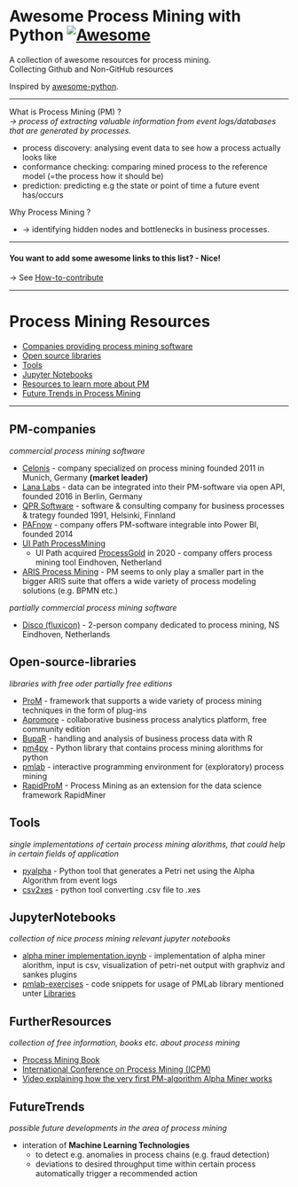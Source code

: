 # Awesome Process Mining with Python [![Awesome](https://cdn.rawgit.com/sindresorhus/awesome/d7305f38d29fed78fa85652e3a63e154dd8e8829/media/badge.svg)](https://github.com/sindresorhus/awesome)
A collection of awesome resources for process mining. <br>
Collecting Github and Non-GitHub resources

Inspired by [awesome-python](https://github.com/vinta/awesome-python).

--- 
What is Process Mining (PM) ? <br>
*→ process of extracting valuable information from event logs/databases that are generated by processes.*
 * process discovery: analysing event data to see how a process actually looks like
 * conformance checking: comparing mined process to the reference model (=the process how it should be)
 * prediction: predicting e.g the state or point of time a future event has/occurs  

Why Process Mining ? <br>
* → identifying hidden nodes and bottlenecks in business processes.
---

#### You want to add some awesome links to this list?  - Nice!<br> 
→ See [How-to-contribute](https://github.com/TheWoops/awesome-processmining/blob/master/CONTRIBUTING.md)

---
# Process Mining Resources
- [Companies providing process mining software](#pm-companies)
- [Open source libraries](#open-source-libraries)
- [Tools](#tools)
- [Jupyter Notebooks](#jupyternotebooks)
- [Resources to learn more about PM](#furtherresources)
- [Future Trends in Process Mining](#futuretrends)

---
## PM-companies

*commercial process mining software*
* [Celonis](https://www.celonis.com) - company specialized on process mining founded 2011 in Munich, Germany <b>(market leader) </b>
* [Lana Labs](https://lanalabs.com/) - data can be integrated into their PM-software via open API, founded 2016 in Berlin, Germany
* [QPR Software](https://www.qpr.com/) - software & consulting company for business processes & trategy founded 1991, Helsinki, Finnland
* [PAFnow](https://pafnow.com/) - company offers PM-software integrable into Power BI, founded 2014
* [UI Path ProcessMining](https://www.uipath.com/product/process-mining) 
  * UI Path acquired [ProcessGold](https://processgold.com) in 2020 - company offers process mining tool Eindhoven, Netherland
* [ARIS Process Mining](https://www.softwareag.com/corporate/products/process/process_mining/default.html) - PM seems to only play a smaller part in the bigger ARIS suite that offers a wide variety of process modeling solutions (e.g. BPMN etc.)

*partially commercial process mining software*
* [Disco (fluxicon)](https://www.fluxicon.com/) - 2-person company dedicated to process mining, NS Eindhoven, Netherlands


## Open-source-libraries
*libraries with free oder partially free editions*

* [ProM](http://promtools.org/doku.php) - framework that supports a wide variety of process mining techniques in the form of plug-ins
* [Apromore](https://apromore.org) - collaborative business process analytics platform, free community edition
* [BupaR](https://bupar.net/) - handling and analysis of business process data with R
* [pm4py](https://github.com/pm4py/pm4py-source) - Python library that contains process mining alorithms for python
* [pmlab](https://github.com/pmlab/pmlab-full) -  interactive programming environment for (exploratory) process mining
* [RapidProM](https://github.com/rapidprom) - Process Mining as an extension for the data science framework RapidMiner

## Tools
*single implementations of certain process mining alorithms, that could help in certain fields of application*

* [pyalpha](https://github.com/zhoudaxia233/pyalpha) - Python tool that generates a Petri net using the Alpha Algorithm from event logs
* [csv2xes](https://github.com/rudeigerc/csv2xes) - python tool converting .csv file to .xes 

## JupyterNotebooks
*collection of nice process mining relevant jupyter notebooks*

* [alpha miner implementation.ipynb](https://github.com/mehdi149/Learning-projects/blob/master/Alpha%20miner%20implementation.ipynb) - implementation of alpha miner alorithm, input is csv, visualization of petri-net output with graphviz and sankes plugins
* [pmlab-exercises](https://github.com/pmlab/pmlab-exercises/tree/master/from-scratch) - code snippets for usage of PMLab library mentioned unter [Libraries](#libraries)
 
## FurtherResources
*collection of free information, books etc. about process mining*

* [Process Mining Book](https://fluxicon.com/book/read/#)
* [International Conference on Process Mining (ICPM)](https://icpmconference.org)
* [Video explaining how the very first PM-algorithm Alpha Miner works](https://www.futurelearn.com/courses/process-mining/0/steps/15636)
 
## FutureTrends
*possible future developments in the area of process mining*

* interation of <b>Machine Learning Technologies</b>
    * to detect e.g. anomalies in process chains (e.g. fraud detection)
    * deviations to desired throughput time within certain process automatically trigger a recommended action
    
